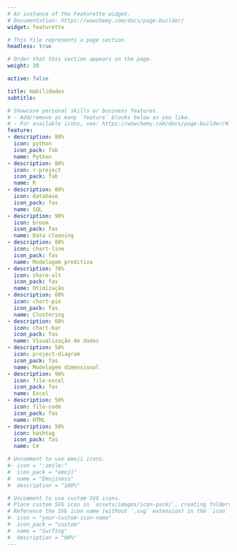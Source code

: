 ```yaml
---
# An instance of the Featurette widget.
# Documentation: https://wowchemy.com/docs/page-builder/
widget: featurette

# This file represents a page section.
headless: true

# Order that this section appears on the page.
weight: 30

active: false

title: Habilidades
subtitle:

# Showcase personal skills or business features.
# - Add/remove as many `feature` blocks below as you like.
# - For available icons, see: https://wowchemy.com/docs/page-builder/#icons
feature:
- description: 80%
  icon: python
  icon_pack: fab
  name: Python
- description: 80%
  icon: r-project
  icon_pack: fab
  name: R
- description: 80%
  icon: database
  icon_pack: fas
  name: SQL
- description: 90%
  icon: broom
  icon_pack: fas
  name: Data cleaning
- description: 80%
  icon: chart-line
  icon_pack: fas
  name: Modelagem preditiva
- description: 70%
  icon: share-alt
  icon_pack: fas
  name: Otimização
- description: 60%
  icon: chart-pie
  icon_pack: fas
  name: Clustering
- description: 60%
  icon: chart-bar
  icon_pack: fas
  name: Visualização de dados
- description: 50%
  icon: project-diagram
  icon_pack: fas
  name: Modelagem dimensional
- description: 90%
  icon: file-excel
  icon_pack: fas
  name: Excel
- description: 50%
  icon: file-code
  icon_pack: fas
  name: HTML
- description: 50%
  icon: hashtag
  icon_pack: fas
  name: C#

# Uncomment to use emoji icons.
#- icon = ":smile:"
#  icon_pack = "emoji"
#  name = "Emojiness"
#  description = "100%"  

# Uncomment to use custom SVG icons.
# Place custom SVG icon in `assets/images/icon-pack/`, creating folders if necessary.
# Reference the SVG icon name (without `.svg` extension) in the `icon` field.
#- icon = "your-custom-icon-name"
#  icon_pack = "custom"
#  name = "Surfing"
#  description = "90%"
---
```

